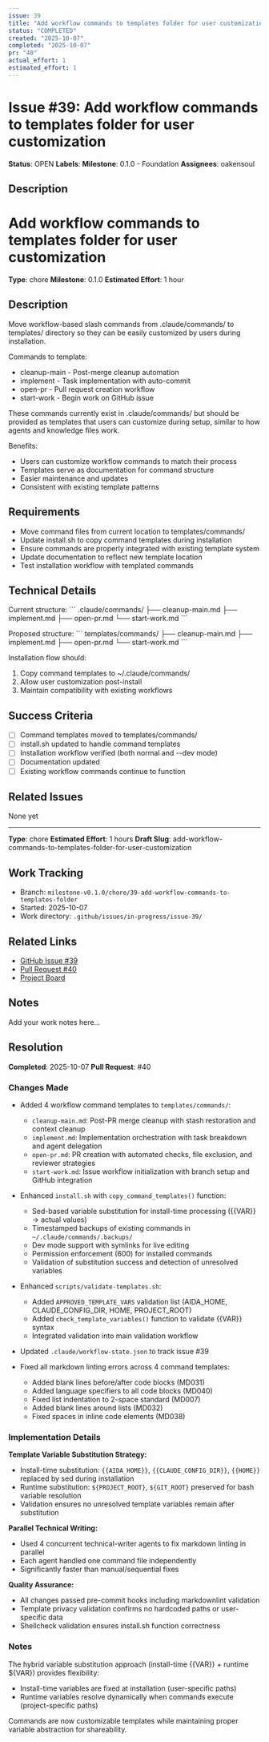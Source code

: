```yaml
---
issue: 39
title: "Add workflow commands to templates folder for user customization"
status: "COMPLETED"
created: "2025-10-07"
completed: "2025-10-07"
pr: "40"
actual_effort: 1
estimated_effort: 1
---
```


# Issue #39: Add workflow commands to templates folder for user customization

**Status**: OPEN
**Labels**:
**Milestone**: 0.1.0 - Foundation
**Assignees**: oakensoul

## Description

# Add workflow commands to templates folder for user customization

**Type**: chore
**Milestone**: 0.1.0
**Estimated Effort**: 1 hour

## Description

Move workflow-based slash commands from .claude/commands/ to templates/ directory so they can be easily customized by users during installation.

Commands to template:

- cleanup-main - Post-merge cleanup automation
- implement - Task implementation with auto-commit
- open-pr - Pull request creation workflow
- start-work - Begin work on GitHub issue

These commands currently exist in .claude/commands/ but should be provided as templates that users can customize during setup, similar to how agents and knowledge files work.

Benefits:

- Users can customize workflow commands to match their process
- Templates serve as documentation for command structure
- Easier maintenance and updates
- Consistent with existing template patterns

## Requirements

- Move command files from current location to templates/commands/
- Update install.sh to copy command templates during installation
- Ensure commands are properly integrated with existing template system
- Update documentation to reflect new template location
- Test installation workflow with templated commands

## Technical Details

Current structure:
\`\`\`
.claude/commands/
  ├── cleanup-main.md
  ├── implement.md
  ├── open-pr.md
  └── start-work.md
\`\`\`

Proposed structure:
\`\`\`
templates/commands/
  ├── cleanup-main.md
  ├── implement.md
  ├── open-pr.md
  └── start-work.md
\`\`\`

Installation flow should:

1. Copy command templates to ~/.claude/commands/
2. Allow user customization post-install
3. Maintain compatibility with existing workflows

## Success Criteria

- [ ] Command templates moved to templates/commands/
- [ ] install.sh updated to handle command templates
- [ ] Installation workflow verified (both normal and --dev mode)
- [ ] Documentation updated
- [ ] Existing workflow commands continue to function

## Related Issues

None yet

---
**Type**: chore
**Estimated Effort**: 1 hours
**Draft Slug**: add-workflow-commands-to-templates-folder-for-user-customization

## Work Tracking

- Branch: `milestone-v0.1.0/chore/39-add-workflow-commands-to-templates-folder`
- Started: 2025-10-07
- Work directory: `.github/issues/in-progress/issue-39/`

## Related Links

- [GitHub Issue #39](https://github.com/oakensoul/claude-personal-assistant/issues/39)
- [Pull Request #40](https://github.com/oakensoul/claude-personal-assistant/pull/40)
- [Project Board](https://github.com/oakensoul/claude-personal-assistant/projects)

## Notes

Add your work notes here...

## Resolution

**Completed**: 2025-10-07
**Pull Request**: #40

### Changes Made

- Added 4 workflow command templates to `templates/commands/`:
  - `cleanup-main.md`: Post-PR merge cleanup with stash restoration and context cleanup
  - `implement.md`: Implementation orchestration with task breakdown and agent delegation
  - `open-pr.md`: PR creation with automated checks, file exclusion, and reviewer strategies
  - `start-work.md`: Issue workflow initialization with branch setup and GitHub integration

- Enhanced `install.sh` with `copy_command_templates()` function:
  - Sed-based variable substitution for install-time processing ({{VAR}} → actual values)
  - Timestamped backups of existing commands in `~/.claude/commands/.backups/`
  - Dev mode support with symlinks for live editing
  - Permission enforcement (600) for installed commands
  - Validation of substitution success and detection of unresolved variables

- Enhanced `scripts/validate-templates.sh`:
  - Added `APPROVED_TEMPLATE_VARS` validation list (AIDA_HOME, CLAUDE_CONFIG_DIR, HOME, PROJECT_ROOT)
  - Added `check_template_variables()` function to validate {{VAR}} syntax
  - Integrated validation into main validation workflow

- Updated `.claude/workflow-state.json` to track issue #39

- Fixed all markdown linting errors across 4 command templates:
  - Added blank lines before/after code blocks (MD031)
  - Added language specifiers to all code blocks (MD040)
  - Fixed list indentation to 2-space standard (MD007)
  - Added blank lines around lists (MD032)
  - Fixed spaces in inline code elements (MD038)

### Implementation Details

**Template Variable Substitution Strategy:**

- Install-time substitution: `{{AIDA_HOME}}`, `{{CLAUDE_CONFIG_DIR}}`, `{{HOME}}` replaced by sed during installation
- Runtime substitution: `${PROJECT_ROOT}`, `${GIT_ROOT}` preserved for bash variable resolution
- Validation ensures no unresolved template variables remain after substitution

**Parallel Technical Writing:**

- Used 4 concurrent technical-writer agents to fix markdown linting in parallel
- Each agent handled one command file independently
- Significantly faster than manual/sequential fixes

**Quality Assurance:**

- All changes passed pre-commit hooks including markdownlint validation
- Template privacy validation confirms no hardcoded paths or user-specific data
- Shellcheck validation ensures install.sh function correctness

### Notes

The hybrid variable substitution approach (install-time {{VAR}} + runtime ${VAR}) provides flexibility:

- Install-time variables are fixed at installation (user-specific paths)
- Runtime variables resolve dynamically when commands execute (project-specific paths)

Commands are now customizable templates while maintaining proper variable abstraction for shareability.
